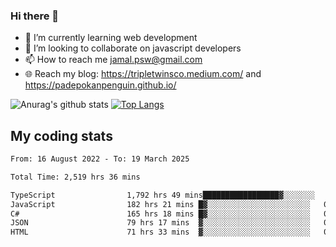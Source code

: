 ### Hi there 👋

<!--
**padepokanpenguin/padepokanpenguin** is a ✨ _special_ ✨ repository because its `README.md` (this file) appears on your GitHub profile.
-->

- 🌱 I’m currently learning  web development
- 👯 I’m looking to collaborate on javascript developers
- 📫 How to reach me jamal.psw@gmail.com
- 🌐 Reach my blog:
   https://tripletwinsco.medium.com/ and
   https://padepokanpenguin.github.io/

![Anurag's github stats](https://github-readme-stats.vercel.app/api?username=padepokanpenguin&count_private=true&disable_animations=false&show_icons=true&theme=default)
[![Top Langs](https://github-readme-stats.vercel.app/api/top-langs/?username=padepokanpenguin&theme=default&layout=compact)](https://github.com/padepokanpenguin)

## My coding stats

<!--START_SECTION:waka-->

```txt
From: 16 August 2022 - To: 19 March 2025

Total Time: 2,519 hrs 36 mins

TypeScript                1,792 hrs 49 mins█████████████████▓░░░░░░░   71.15 %
JavaScript                182 hrs 21 mins █▓░░░░░░░░░░░░░░░░░░░░░░░   07.24 %
C#                        165 hrs 18 mins █▓░░░░░░░░░░░░░░░░░░░░░░░   06.56 %
JSON                      79 hrs 17 mins  ▓░░░░░░░░░░░░░░░░░░░░░░░░   03.15 %
HTML                      71 hrs 33 mins  ▓░░░░░░░░░░░░░░░░░░░░░░░░   02.84 %
```

<!--END_SECTION:waka-->


